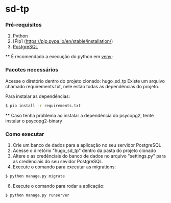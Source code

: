 # sd-tp

### Pré-requisitos
1. [Python](https://www.python.org/downloads/)
2. [Pip] (https://pip.pypa.io/en/stable/installation/)
3. [PostgreSQL](https://www.postgresql.org/download/)

** É recomendado a execução do python em [venv](https://docs.python.org/3/tutorial/venv.html);

### Pacotes necessários
Acesse o diretório dentro do projeto clonado: hugo_sd_tp
Existe um arquivo chamado requirements.txt, nele estão todas as dependências do projeto.

Para instalar as dependências:
```sh
$ pip install -r requirements.txt
```
** Caso tenha problema ao instalar a dependência do psycopg2, tente instalar o psycopg2-binary

### Como executar
1. Crie um banco de dados para a aplicação no seu servidor PostgreSQL
2. Acesse o diretório "hugo_sd_tp" dentro da pasta do projeto clonado
3. Altere o as credênciais do banco de dados no arquivo "settings.py" para as credênciais do seu sevidor PostgreSQL.
4. Execute o comando para executar as migrations:
```sh
$ python manage.py migrate
```
6. Execute o comando para rodar a aplicação:
```sh
$ python manage.py runserver
```
